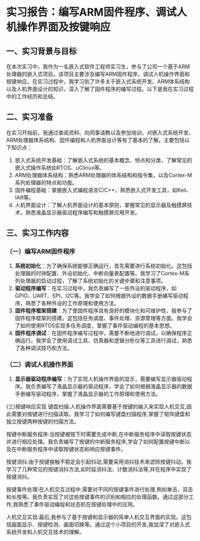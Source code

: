 # 实习报告：编写ARM固件程序、调试人机操作界面及按键响应

## 一、实习背景与目标

在本次实习中，我作为一名嵌入式软件工程师实习生，参与了公司一个基于ARM处理器的嵌入式项目。该项目主要涉及编写ARM固件程序，调试人机操作界面和按键响应。在实习过程中，我学习到了许多关于嵌入式系统开发、ARM体系结构以及人机界面设计的知识，深入了解了固件程序的编写过程。以下是我在实习过程中的工作经历和总结。

## 二、实习准备

在实习开始前，我通过查阅资料、向同事请教以及参加培训，对嵌入式系统开发、ARM处理器体系结构、固件编程和人机界面设计等有了基本的了解。主要包括以下知识点：

1. 嵌入式系统开发基础：了解嵌入式系统的基本概念、特点和分类，了解常见的嵌入式操作系统如RTOS、uClinux等。
2. ARM处理器体系结构：熟悉ARM处理器的体系结构和指令集，以及Cortex-M系列处理器的特点和功能。
3. 固件编程基础：掌握嵌入式编程语言C/C++，熟悉嵌入式开发工具，如Keil、IAR等。
4. 人机界面设计：了解人机界面设计的基本原则，掌握常见的显示器及触摸屏技术，熟悉液晶显示器驱动程序编写和触摸屏应用开发。

## 三、实习工作内容

### （一）编写ARM固件程序

1. **系统初始化**：为了确保系统能够正确运行，首先需要进行系统初始化。这包括处理器的时钟配置、外设初始化、中断向量表配置等。我学习了Cortex-M系列处理器的启动过程，了解了系统初始化的关键步骤和注意事项。
2. **驱动程序编写**：在实习过程中，我负责编写了一些外设的驱动程序，如GPIO、UART、SPI、I2C等。我学会了如何根据外设的数据手册编写驱动程序，熟悉了各种外设的工作原理和使用方法。
3. **固件程序框架搭建**：为了使固件程序具有良好的模块化和可维护性，我参与了固件程序框架的搭建。这包括任务调度、事件处理、资源管理等方面。我学会了如何使用RTOS实现多任务调度，掌握了事件驱动编程的基本思想。
4. **固件程序调试**：在固件程序编写过程中，需要不断地进行调试，以确保程序正确运行。我学会了使用调试工具、仿真器和逻辑分析仪等工具进行调试，熟悉了各种调试技巧和方法。

### （二）调试人机操作界面

1. **显示器驱动程序编写**：为了实现人机操作界面的显示，需要编写显示器驱动程序。我负责编写了液晶显示器的驱动程序，学会了如何根据液晶显示器的数据手册编写驱动程序，掌握了液晶显示器的工作原理和使用方法。

(三)按键响应实现
键盘扫描:人机操作界面需要基于按键的输入来实现人机交互,因此需要对按键进行扫描读取。我学习了如何编写键盘扫描程序,掌握了矩阵键盘和独立按键两种按键的扫描方法。

按键中断服务程序:当按键被按下时需要生成中断,在中断服务程序中读取按键状态并进行相应处理。我负责编写了按键的中断服务程序,学会了如何配置按键中断以及在中断服务程序中读取按键状态和响应按键事件。

按键消抖:由于按键接触不稳定会引起抖动,需要采用消抖技术来滤除按键抖动。我学习了几种常见的按键消抖方法,如时延消抖法、计数消抖法等,并在程序中实现了按键消抖。

按键事件处理:在人机交互过程中,需要对不同的按键事件进行处理,例如单击、双击和长按等。我负责实现了对这些按键事件的识别和相应的处理函数。通过这部分工作,我熟悉了事件驱动编程和状态机在按键处理中的应用。

人机交互实现:最后,我参与了基于按键和显示器的简单人机交互界面的实现。这包括画面显示、按键检测、画面切换等。通过这个小项目的开发,我加深了对嵌入式系统开发和人机交互技术的理解。

